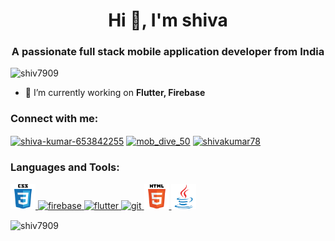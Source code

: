 

<h1 align="center">Hi 👋, I'm shiva</h1>
<h3 align="center">A passionate full stack mobile application developer from India</h3>

<p align="left"> <img src="https://komarev.com/ghpvc/?username=shiv7909&label=Profile%20views&color=0e75b6&style=flat" alt="shiv7909" /> </p>

- 🔭 I’m currently working on **Flutter, Firebase**

  
<h3 align="left">Connect with me:</h3>
<p align="left">
<a href="https://linkedin.com/in/shiva-kumar-653842255" target="blank"><img align="center" src="https://raw.githubusercontent.com/rahuldkjain/github-profile-readme-generator/master/src/images/icons/Social/linked-in-alt.svg" alt="shiva-kumar-653842255" height="30" width="40" /></a>
<a href="https://www.codechef.com/users/mob_dive_50" target="blank"><img align="center" src="https://cdn.jsdelivr.net/npm/simple-icons@3.1.0/icons/codechef.svg" alt="mob_dive_50" height="30" width="40" /></a>
<a href="https://www.leetcode.com/shivakumar78" target="blank"><img align="center" src="https://raw.githubusercontent.com/rahuldkjain/github-profile-readme-generator/master/src/images/icons/Social/leet-code.svg" alt="shivakumar78" height="30" width="40" /></a>
</p>


<h3 align="left">Languages and Tools:</h3>
<p align="left"> <a href="https://www.w3schools.com/css/" target="_blank" rel="noreferrer"> <img src="https://raw.githubusercontent.com/devicons/devicon/master/icons/css3/css3-original-wordmark.svg" alt="css3" width="40" height="40"/> </a> <a href="https://firebase.google.com/" target="_blank" rel="noreferrer"> <img src="https://www.vectorlogo.zone/logos/firebase/firebase-icon.svg" alt="firebase" width="40" height="40"/> </a> <a href="https://flutter.dev" target="_blank" rel="noreferrer"> <img src="https://www.vectorlogo.zone/logos/flutterio/flutterio-icon.svg" alt="flutter" width="40" height="40"/> </a>
  <a href="https://git-scm.com/" target="_blank" rel="noreferrer"> <img src="https://www.vectorlogo.zone/logos/git-scm/git-scm-icon.svg" alt="git" width="40" height="40"/> </a>
  <a href="https://www.w3.org/html/" target="_blank" rel="noreferrer"> <img src="https://raw.githubusercontent.com/devicons/devicon/master/icons/html5/html5-original-wordmark.svg" alt="html5" width="40" height="40"/> </a>
  <a href="https://www.java.com" target="_blank" rel="noreferrer"> <img src="https://raw.githubusercontent.com/devicons/devicon/master/icons/java/java-original.svg" alt="java" width="40" height="40"/> </a> 
<!--   <a href="https://developer.mozilla.org/en-US/docs/Web/JavaScript" target="_blank" rel="noreferrer"> <img src="https://raw.githubusercontent.com/devicons/devicon/master/icons/javascript/javascript-original.svg" alt="javascript" width="40" height="40"/> </a>
  <a href="https://www.mongodb.com/" target="_blank" rel="noreferrer"> <img src="https://raw.githubusercontent.com/devicons/devicon/master/icons/mongodb/mongodb-original-wordmark.svg" alt="mongodb" width="40" height="40"/> </a> </p> -->
 







<p><img align="center" src="https://github-readme-stats.vercel.app/api/top-langs?username=shiv7909&show_icons=true&locale=en&layout=compact" alt="shiv7909" /></p>
